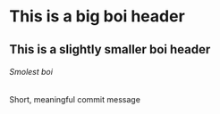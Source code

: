 # This is a big boi header
## This is a slightly smaller boi header
###### Smolest boi


Short, meaningful commit message 
